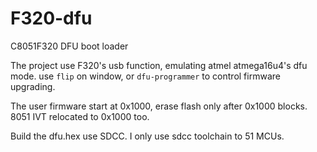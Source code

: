 F320-dfu
========

C8051F320 DFU boot loader

The project use F320's usb function, emulating atmel atmega16u4's dfu mode.
use `flip` on window, or `dfu-programmer` to control firmware upgrading.

The user firmware start at 0x1000, erase flash only after 0x1000 blocks.
8051 IVT relocated to 0x1000 too.

Build the dfu.hex use SDCC. I only use sdcc toolchain to 51 MCUs.
